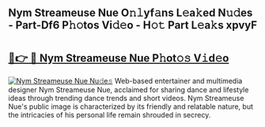 ## Nym Streameuse Nue O𝚗𝚕yf𝚊ns L𝚎a𝚔ed N𝚞𝚍es - Part-Df6 P𝚑𝚘tos Vi𝚍𝚎o - H𝚘𝚝 Part L𝚎a𝚔s xpvyF

# <h2><a href="http://kf4uinh.oniu.top/?m=Nym+Streameuse+Nue">🔗👉 🔴 Nym Streameuse Nue P𝚑ot𝚘𝚜 V𝚒d𝚎o</a></h2>

[![Nym Streameuse Nue Nu𝚍e𝚜](https://i.imgur.com/0qMVB7G.gif)](http://kf4uinh.oniu.top/?m=Nym+Streameuse+Nue)
Web-based entertainer and multimedia designer Nym Streameuse Nue, acclaimed for sharing dance and lifestyle ideas through trending dance trends and short videos. Nym Streameuse Nue's public image is characterized by its friendly and relatable nature, but the intricacies of his personal life remain shrouded in secrecy.  
